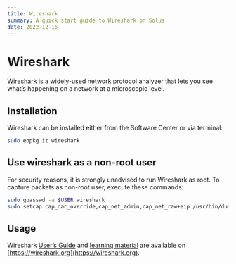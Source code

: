 ```yaml
---
title: Wireshark
summary: A quick start guide to Wireshark on Solus
date: 2022-12-16
---
```


# Wireshark

[Wireshark](https://www.wireshark.org/) is a widely-used network protocol analyzer that lets you see what’s happening on a network at a microscopic level.

## Installation

Wireshark can be installed either from the Software Center or via terminal:

``` bash
sudo eopkg it wireshark
```

## Use wireshark as a non-root user

For security reasons, it is strongly unadvised to run Wireshark as root. To capture packets as non-root user, execute these commands:

``` bash
sudo gpasswd -a $USER wireshark
sudo setcap cap_dac_override,cap_net_admin,cap_net_raw+eip /usr/bin/dumpcap
```

## Usage

Wireshark [User’s Guide](https://www.wireshark.org/docs/user/wsug_html_chunked/) and [learning material](https://www.wireshark.org/#learnWS) are available on [https://wireshark.org](https://wireshark.org).
